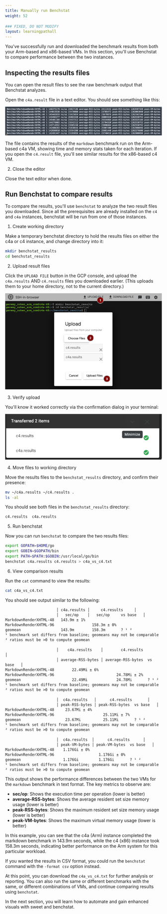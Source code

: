 ```yaml
---
title: Manually run Benchstat
weight: 52

### FIXED, DO NOT MODIFY
layout: learningpathall
---
```


You've successfully run and downloaded the benchmark results from both your Arm-based and x86-based VMs. In this section, you'll use Benchstat to compare performance between the two instances.


## Inspecting the results files

You can open the result files to see the raw benchmark output that Benchstat analyzes.

Open the `c4a.result` file in a text editor. You should see something like this:

   ![alt-text#center](images/run_manually/11.png)

The file contains the results of the `markdown` benchmark run on the Arm-based c4a VM, showing time and memory stats taken for each iteration. If you open the `c4.result` file, you'll see similar results for the x86-based c4 VM.

2. Close the editor

Close the text editor when done.

## Run Benchstat to compare results

To compare the results, you'll use `benchstat` to analyze the two result files you downloaded. Since all the prerequisites are already installed on the `c4` and `c4a` instances, benchstat will be run from one of those instances.


1. Create working directory

Make a temporary benchstat directory to hold the results files on either the c4a or c4 instance, and change directory into it:

   ```bash
   mkdir benchstat_results
   cd benchstat_results
   ```

2. Upload result files

Click the `UPLOAD FILE` button in the GCP console, and upload the `c4a.results` AND `c4.results` files you downloaded earlier. (This uploads them to your home directory, not to the current directory.)

   ![alt-text#center](images/run_manually/16.png)

3. Verify upload

You'll know it worked correctly via the confirmation dialog in your terminal:

   ![alt-text#center](images/run_manually/17.png)

4. Move files to working directory

Move the results files to the `benchstat_results` directory, and confirm their presence:

   ```bash
   mv ~/c4a.results ~/c4.results .
   ls -al
   ```

   You should see both files in the `benchstat_results` directory:

   ```bash
   c4.results  c4a.results
   ```

5. Run benchstat

Now you can run `benchstat` to compare the two results files:

   ```bash
   export GOPATH=$HOME/go
   export GOBIN=$GOPATH/bin
   export PATH=$PATH:$GOBIN:/usr/local/go/bin
   benchstat c4a.results c4.results > c4a_vs_c4.txt
   ```

6. View comparison results

Run the `cat` command to view the results:

   ```bash
   cat c4a_vs_c4.txt
   ```

   You should see output similar to the following:

   ```output
                          │ c4a.results │     c4.results     │
                          │   sec/op    │   sec/op     vs base   │
   MarkdownRenderXHTML-48   143.9m ± 1%
   MarkdownRenderXHTML-96                 158.3m ± 0%
   geomean                  143.9m        158.3m       ? ¹ ²
   ¹ benchmark set differs from baseline; geomeans may not be comparable
   ² ratios must be >0 to compute geomean

                          │    c4a.results    │        c4.results        │
                          │ average-RSS-bytes │ average-RSS-bytes  vs base   │
   MarkdownRenderXHTML-48        22.49Mi ± 6%
   MarkdownRenderXHTML-96                            24.78Mi ± 2%
   geomean                       22.49Mi             24.78Mi       ? ¹ ²
   ¹ benchmark set differs from baseline; geomeans may not be comparable
   ² ratios must be >0 to compute geomean

                          │  c4a.results   │      c4.results       │
                          │ peak-RSS-bytes │ peak-RSS-bytes  vs base   │
   MarkdownRenderXHTML-48     23.67Mi ± 4%
   MarkdownRenderXHTML-96                      25.11Mi ± 7%
   geomean                    23.67Mi          25.11Mi       ? ¹ ²
   ¹ benchmark set differs from baseline; geomeans may not be comparable
   ² ratios must be >0 to compute geomean

                          │  c4a.results  │      c4.results      │
                          │ peak-VM-bytes │ peak-VM-bytes  vs base   │
   MarkdownRenderXHTML-48    1.176Gi ± 0%
   MarkdownRenderXHTML-96                    1.176Gi ± 0%
   geomean                   1.176Gi         1.176Gi       ? ¹ ²
   ¹ benchmark set differs from baseline; geomeans may not be comparable
   ² ratios must be >0 to compute geomean
   ```

   This output shows the performance differences between the two VMs for the `markdown` benchmark in text format. The key metrics to observe are:
   
   - **sec/op**: Shows the execution time per operation (lower is better)
   - **average-RSS-bytes**: Shows the average resident set size memory usage (lower is better)
   - **peak-RSS-bytes**: Shows the maximum resident set size memory usage (lower is better)
   - **peak-VM-bytes**: Shows the maximum virtual memory usage (lower is better)
   
   In this example, you can see that the c4a (Arm) instance completed the markdown benchmark in 143.9m seconds, while the c4 (x86) instance took 158.3m seconds, indicating better performance on the Arm system for this particular workload.
   
   If you wanted the results in CSV format, you could run the `benchstat` command with the `-format csv` option instead.

At this point, you can download the `c4a_vs_c4.txt` for further analysis or reporting. You can also run the same or different benchmarks with the same, or different combinations of VMs, and continue comparing results using `benchstat`.

In the next section, you will learn how to automate and gain enhanced visuals with sweet and benchstat.
